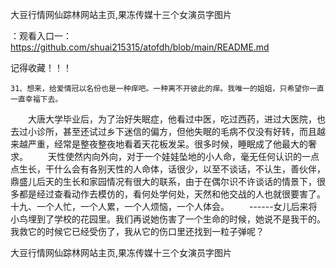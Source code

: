 大豆行情网仙踪林网站主页,果冻传媒十三个女演员字图片

：观看入口一：https://github.com/shuai215315/atofdh/blob/main/README.md


记得收藏！！！



	31、想来，给爱情冠以名份也是一种痒吧。一种离不开彼此的痒。我唯一的姐姐，只希望你一直一直幸福下去。
　　大唐大学毕业后，为了治好失眠症，他看过中医，吃过西药，进过大医院，也去过小诊所，甚至还试过乡下迷信的偏方，但他失眠的毛病不仅没有好转，而且越来越严重，经常是整夜整夜地看着天花板发呆。很多时候，睡眠成了他最大的奢求。
　　天性使然内向外向，对于一个娃娃坠地的小人命，毫无任何认识的一点点生长，干什么会有各别天性的人命体，话很少，以至不谈话，不认生，善伙伴，鼎盛儿后天的生长和家园情况有很大的联系，由于在偶尔识不许谈话的情景下，很多都是经过查看动作去模仿的，看何处学何处，天然和他交战的人也就很要害了。
	十九、一个人忙，一个人累，一个人烦恼，一个人体会。
　　------女儿后来将小鸟埋到了学校的花园里。我们再说她伤害了一个生命的时候，她说不是我干的。我救它的时候它已经受伤了，我从它的伤口里还找到一粒子弹呢？







大豆行情网仙踪林网站主页,果冻传媒十三个女演员字图片
